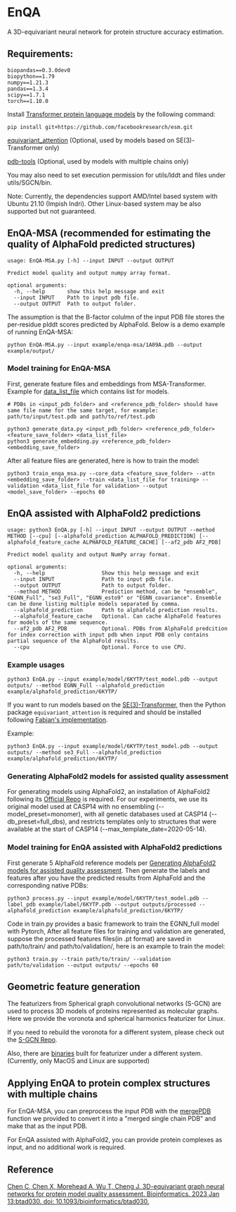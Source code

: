 # EnQA

A 3D-equivariant neural network for protein structure accuracy estimation.

## Requirements:
```
biopandas==0.3.0dev0
biopython==1.79
numpy==1.21.3
pandas==1.3.4
scipy==1.7.1
torch==1.10.0
```
Install [Transformer protein language models](https://github.com/facebookresearch/esm) by the following command:

```
pip install git+https://github.com/facebookresearch/esm.git
```

[equivariant_attention](https://github.com/FabianFuchsML/se3-transformer-public) (Optional, used by models based on SE(3)-Transformer only)

[pdb-tools](https://github.com/haddocking/pdb-tools) (Optional, used by models with multiple chains only)

You may also need to set execution permission for utils/lddt and files under utils/SGCN/bin. 

Note: Currently, the dependencies support AMD/Intel based system with Ubuntu 21.10 (Impish Indri). Other Linux-based system may be also supported but not guaranteed.



## EnQA-MSA (recommended for estimating the quality of AlphaFold predicted structures)

```
usage: EnQA-MSA.py [-h] --input INPUT --output OUTPUT

Predict model quality and output numpy array format.

optional arguments:
  -h, --help       show this help message and exit
  --input INPUT    Path to input pdb file.
  --output OUTPUT  Path to output folder.
```

The assumption is that the B-factor colulmn of the input PDB file stores the per-residue plddt scores predicted by AlphaFold. Below is a demo example of running EnQA-MSA:

```
python EnQA-MSA.py --input example/enqa-msa/1A09A.pdb --output example/output/
```

### Model training for EnQA-MSA
First, generate feature files and embeddings from MSA-Transformer. Example for [data_list_file](https://github.com/BioinfoMachineLearning/EnQA/blob/main/data/af2_train.txt) which contains list for models.

```
# PDBs in <input_pdb_folder> and <reference_pdb_folder> should have same file name for the same target, for example: path/to/input/test.pdb and path/to/ref/test.pdb

python3 generate_data.py <input_pdb_folder> <reference_pdb_folder> <feature_save_folder> <data_list_file> 
python3 generate_embedding.py <reference_pdb_folder> <embedding_save_folder>
```

After all feature files are generated,  here is how to train the model:
```
python3 train_enqa_msa.py --core_data <feature_save_folder> --attn <embedding_save_folder> --train <data_list_file for training> --validation <data_list_file for validation> --output <model_save_folder> --epochs 60
```


## EnQA assisted with AlphaFold2 predictions

```
usage: python3 EnQA.py [-h] --input INPUT --output OUTPUT --method METHOD [--cpu] [--alphafold_prediction ALPHAFOLD_PREDICTION] [--alphafold_feature_cache ALPHAFOLD_FEATURE_CACHE] [--af2_pdb AF2_PDB]

Predict model quality and output NumPy array format.

optional arguments:
  -h, --help                  Show this help message and exit
  --input INPUT               Path to input pdb file.
  --output OUTPUT             Path to output folder.
  --method METHOD             Prediction method, can be "ensemble", "EGNN_Full", "se3_Full", "EGNN_esto9" or "EGNN_covariance". Ensemble can be done listing multiple models separated by comma.
  --alphafold_prediction      Path to alphafold prediction results.               
  --alphafold_feature_cache   Optional. Can cache AlphaFold features for models of the same sequence.
  --af2_pdb AF2_PDB           Optional. PDBs from AlphaFold predcition for index correction with input pdb when input PDB only contains partial sequence of the AlphaFold results.
  --cpu                       Optional. Force to use CPU.

```


### Example usages


```
python3 EnQA.py --input example/model/6KYTP/test_model.pdb --output outputs/ --method EGNN_Full --alphafold_prediction example/alphafold_prediction/6KYTP/
```

If you want to run models based on the [SE(3)-Transformer](https://arxiv.org/abs/2006.10503), then the Python package `equivariant_attention` is required and should be installed following [Fabian's implementation](https://github.com/FabianFuchsML/se3-transformer-public).

Example:

```
python3 EnQA.py --input example/model/6KYTP/test_model.pdb --output outputs/ --method se3_Full --alphafold_prediction example/alphafold_prediction/6KYTP/  
```

### Generating AlphaFold2 models for assisted quality assessment

For generating models using AlphaFold2, an installation of AlphaFold2 following its [Official Repo](https://github.com/deepmind/alphafold) is required. For our experiments, we use its original model used at CASP14 with no ensembling (--model_preset=monomer), with all genetic databases used at CASP14 (--db_preset=full_dbs), and restricts templates only to structures that were available at the start of CASP14 (--max_template_date=2020-05-14).



### Model training for EnQA assisted with AlphaFold2 predictions
First generate 5 AlphaFold reference models per [Generating AlphaFold2 models for assisted quality assessment](https://github.com/BioinfoMachineLearning/EnQA#generating-alphafold2-models-for-assisted-quality-assessment).
Then generate the labels and features after you have the predicted results from AlphaFold and the corresponding native PDBs:
```
python3 process.py --input example/model/6KYTP/test_model.pdb --label_pdb example/label/6KYTP.pdb --output outputs/processed --alphafold_prediction example/alphafold_prediction/6KYTP/
 ```
 
Code in train.py provides a basic framework to train the EGNN_full model with Pytorch, After all feature files for training and validation are generated, suppose the processed features files(in .pt format) are saved in path/to/train/ and path/to/validation/, here is an example to train the model:
```
python3 train.py --train path/to/train/ --validation path/to/validation --output outputs/ --epochs 60
```

## Geometric feature generation

The featurizers from Spherical graph convolutional networks (S-GCN) are used to process 3D models of proteins represented as molecular graphs.
Here we provide the voronota and spherical harmonics featurizer for Linux.

If you need to rebuild the voronota for a different system, please check out the [S-GCN Repo](https://gitlab.inria.fr/GruLab/s-gcn/-/tree/master/#voronota).

Also, there are [binaries](https://gitlab.inria.fr/GruLab/s-gcn/-/tree/master/#spherical-harmonics-featurizer) built for featurizer under a different system. (Currently, only MacOS and Linux are supported)


## Applying EnQA to protein complex structures with multiple chains
For EnQA-MSA, you can preprocess the input PDB with the [mergePDB](https://github.com/BioinfoMachineLearning/EnQA/blob/25c1142fa8936ebb843db79a51161cdee499697a/data/process_alphafold.py#L139) function we provided to convert it into a "merged single chain PDB" and make that as the input PDB.

For EnQA assisted with AlphaFold2, you can provide protein complexes as input, and no additional work is required.

## Reference
[Chen C, Chen X, Morehead A, Wu T, Cheng J. 3D-equivariant graph neural networks for protein model quality assessment. Bioinformatics. 2023 Jan 13:btad030. doi: 10.1093/bioinformatics/btad030.](https://pubmed.ncbi.nlm.nih.gov/36637199/)


